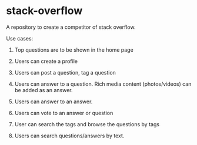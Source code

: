 # stack-overflow
A repository to create a competitor of stack overflow.

Use cases:

1) Top questions are to be shown in the home page

2) Users can create a profile

3) Users can post a question, tag a question

4) Users can answer to a question. Rich media content (photos/videos) can be added as an answer.

5) Users can answer to an answer.

6) Users can vote to an answer or question

7) User can search the tags and browse the questions by tags

8) Users can search questions/answers by text.
